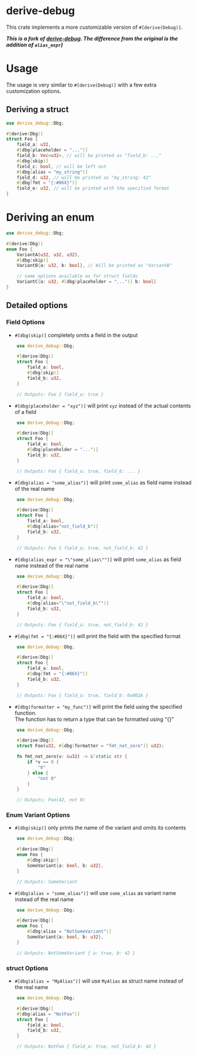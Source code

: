 # derive-debug

This crate implements a more customizable version of `#[derive(Debug)]`.

***This is a fork of [derive-debug](https://github.com/Rob2309/derive-debug). The difference from the original is the addition of `alias_expr`)***

# Usage
The usage is very similar to `#[derive(Debug)]` with a few extra customization options.

## Deriving a struct
```rust
use derive_debug::Dbg;

#[derive(Dbg)]
struct Foo {
    field_a: u32,
    #[dbg(placeholder = "...")]
    field_b: Vec<u32>, // will be printed as "field_b: ..."
    #[dbg(skip)]
    field_c: bool, // will be left out
    #[dbg(alias = "my_string")]
    field_d: u32, // will be printed as "my_string: 42"
    #[dbg(fmt = "{:#06X}")]
    field_e: u32, // will be printed with the specified format
}
```

# Deriving an enum
```rust
use derive_debug::Dbg;

#[derive(Dbg)]
enum Foo {
    VariantA(u32, u32, u32),
    #[dbg(skip)]
    VariantB{a: u32, b: bool}, // Will be printed as "VariantB"

    // same options available as for struct fields
    VariantC{a: u32, #[dbg(placeholder = "...")] b: bool}
}
```

## Detailed options
### Field Options
- `#[dbg(skip)]` completely omits a field in the output
```rust
    use derive_debug::Dbg;

    #[derive(Dbg)]
    struct Foo {
        field_a: bool,
        #[dbg(skip)]
        field_b: u32,
    }

    // Outputs: Foo { field_a: true }
```
- `#[dbg(placeholder = "xyz")]` will print `xyz` instead of the actual contents of a field
```rust
    use derive_debug::Dbg;

    #[derive(Dbg)]
    struct Foo {
        field_a: bool,
        #[dbg(placeholder = "...")]
        field_b: u32,
    }

    // Outputs: Foo { field_a: true, field_b: ... }
```
- `#[dbg(alias = "some_alias")]` will print `some_alias` as field name instead of the real name
```rust
    use derive_debug::Dbg;

    #[derive(Dbg)]
    struct Foo {
        field_a: bool,
        #[dbg(alias="not_field_b")]
        field_b: u32,
    }

    // Outputs: Foo { field_a: true, not_field_b: 42 }
```
- `#[dbg(alias_expr = "\"some_alias\"")]` will print `some_alias` as field name instead of the real name
```rust
    use derive_debug::Dbg;

    #[derive(Dbg)]
    struct Foo {
        field_a: bool,
        #[dbg(alias="\"not_field_b\"")]
        field_b: u32,
    }

    // Outputs: Foo { field_a: true, not_field_b: 42 }
```
- `#[dbg(fmt = "{:#06X}")]` will print the field with the specified format
```rust
    use derive_debug::Dbg;

    #[derive(Dbg)]
    struct Foo {
        field_a: bool,
        #[dbg(fmt = "{:#06X}")]
        field_b: u32,
    }

    // Outputs: Foo { field_a: true, field_b: 0x002A }
```
- `#[dbg(formatter = "my_func")]` will print the field using the specified function.  
The function has to return a type that can be formatted using "{}"
```rust
    use derive_debug::Dbg;

    #[derive(Dbg)]
    struct Foo(u32, #[dbg(formatter = "fmt_not_zero")] u32);

    fn fmt_not_zero(v: &u32) -> &'static str {
        if *v == 0 {
            "0"
        } else {
            "not 0"
        }
    }

    // Outputs: Foo(42, not 0)
```

### Enum Variant Options
- `#[dbg(skip)]` only prints the name of the variant and omits its contents
```rust
    use derive_debug::Dbg;

    #[derive(Dbg)]
    enum Foo {
        #[dbg(skip)]
        SomeVariant{a: bool, b: u32},
    }

    // Outputs: SomeVariant
```
- `#[dbg(alias = "some_alias")]` will use `some_alias` as variant name instead of the real name
```rust
    use derive_debug::Dbg;

    #[derive(Dbg)]
    enum Foo {
        #[dbg(alias = "NotSomeVariant")]
        SomeVariant{a: bool, b: u32},
    }

    // Outputs: NotSomeVariant { a: true, b: 42 }
```

### struct Options
- `#[dbg(alias = "MyAlias")]` will use `MyAlias` as struct name instead of the real name
```rust
    use derive_debug::Dbg;

    #[derive(Dbg)]
    #[dbg(alias = "NotFoo")]
    struct Foo {
        field_a: bool,
        field_b: u32,
    }

    // Outputs: NotFoo { field_a: true, not_field_b: 42 }
```
